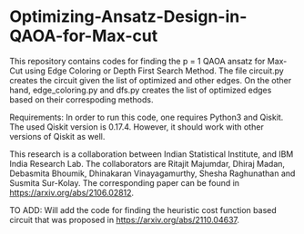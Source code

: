 # Optimizing-Ansatz-Design-in-QAOA-for-Max-cut
This repository contains codes for finding the p = 1 QAOA ansatz for Max-Cut using Edge Coloring or Depth First Search Method. The file circuit.py creates the circuit given the list of optimized and other edges. On the other hand, edge_coloring.py and dfs.py creates the list of optimized edges based on their correspoding methods.

Requirements: In order to run this code, one requires Python3 and Qiskit. The used Qiskit version is 0.17.4. However, it should work with other versions of Qiskit as well.

This research is a collaboration between Indian Statistical Institute, and IBM India Research Lab. The collaborators are Ritajit Majumdar, Dhiraj Madan, Debasmita Bhoumik, Dhinakaran Vinayagamurthy, Shesha Raghunathan and Susmita Sur-Kolay. The corresponding paper can be found in https://arxiv.org/abs/2106.02812.

TO ADD: Will add the code for finding the heuristic cost function based circuit that was proposed in https://arxiv.org/abs/2110.04637.
